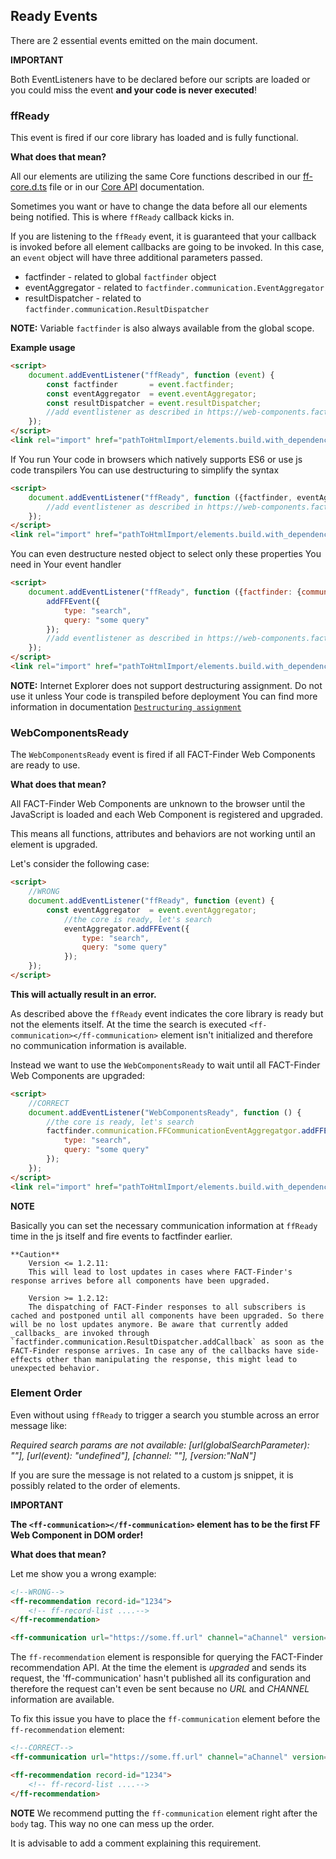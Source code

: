 ## Ready Events
There are 2 essential events emitted on the main document.

**IMPORTANT**

Both EventListeners have to be declared before our scripts are loaded or you could miss the event **and your code is never executed**!

### ffReady
This event is fired if our core library has loaded and is fully functional.

**What does that mean?**

All our elements are utilizing the same Core functions described in our [ff-core.d.ts](https://github.com/FACT-Finder-Web-Components/ff-web-components/blob/master/dist/ff-core.d.ts) file or in our [Core API](/api/3.x/core-result-dispatcher) documentation.

Sometimes you want or have to change the data before all our elements being notified. This is where `ffReady` callback kicks in.

If you are listening to the `ffReady` event, it is guaranteed that your callback is invoked before all element callbacks are going to be invoked.
In this case, an `event` object will have three additional parameters passed.
* factfinder - related to global `factfinder` object
* eventAggregator - related to `factfinder.communication.EventAggregator`
* resultDispatcher - related to `factfinder.communication.ResultDispatcher`

**NOTE:**
 Variable `factfinder` is also always available from the global scope.

**Example usage**
```html
<script>
    document.addEventListener("ffReady", function (event) {
        const factfinder       = event.factfinder;
        const eventAggregator  = event.eventAggregator;
        const resultDispatcher = event.resultDispatcher;
        //add eventlistener as described in https://web-components.fact-finder.de/api/core-result-dispatcher
    });
</script>
<link rel="import" href="pathToHtmlImport/elements.build.with_dependencies.html">
```

If You run Your code in browsers which natively supports ES6 or use js code transpilers You can use destructuring to simplify the syntax
```html
<script>
    document.addEventListener("ffReady", function ({factfinder, eventAggregator, resultDispatcher}) {
        //add eventlistener as described in https://web-components.fact-finder.de/api/core-result-dispatcher
    });
</script>
<link rel="import" href="pathToHtmlImport/elements.build.with_dependencies.html">
```
You can even destructure nested object to select only these properties You need in Your event handler
```html
<script>
    document.addEventListener("ffReady", function ({factfinder: {communication: {EventAggregator: {addFFEvent}}}}) {
        addFFEvent({
            type: "search",
            query: "some query"
        });
        //add eventlistener as described in https://web-components.fact-finder.de/api/core-result-dispatcher
    });
</script>
<link rel="import" href="pathToHtmlImport/elements.build.with_dependencies.html">
```
**NOTE:**
Internet Explorer does not support destructuring assignment. Do not use it unless Your code is transpiled before deployment
You can find more information in documentation [`Destructuring assignment`](https://developer.mozilla.org/docs/Web/JavaScript/Reference/Operators/Destructuring_assignment) 

### WebComponentsReady
The `WebComponentsReady` event is fired if all FACT-Finder Web Components are ready to use.

**What does that mean?**

All FACT-Finder Web Components are unknown to the browser until the JavaScript is loaded and each Web Component is registered and upgraded.

This means all functions, attributes and behaviors are not working until an element is upgraded.

Let's consider the following case:
```html
<script>
    //WRONG
    document.addEventListener("ffReady", function (event) {
        const eventAggregator  = event.eventAggregator;
            //the core is ready, let's search
            eventAggregator.addFFEvent({
                type: "search",
                query: "some query"
            });
    });
</script>
```

**This will actually result in an error.**

As described above the `ffReady` event indicates the core library is ready but not the elements itself. At the time the search is executed `<ff-communication></ff-communication>` element isn't initialized and therefore no communication information is available.

Instead we want to use the `WebComponentsReady` to wait until all FACT-Finder Web Components are upgraded:
```html
<script>
    //CORRECT
    document.addEventListener("WebComponentsReady", function () {
        //the core is ready, let's search
        factfinder.communication.FFCommunicationEventAggregatgor.addFFEvent({
            type: "search",
            query: "some query"
        });
    });
</script>
<link rel="import" href="pathToHtmlImport/elements.build.with_dependencies.html">
```

**NOTE**

Basically you can set the necessary communication information at `ffReady` time in the js itself and fire events to factfinder earlier.

    **Caution**
        Version <= 1.2.11:
        This will lead to lost updates in cases where FACT-Finder's response arrives before all components have been upgraded.
        
        Version >= 1.2.12:
        The dispatching of FACT-Finder responses to all subscribers is cached and postponed until all components have been upgraded. So there will be no lost updates anymore. Be aware that currently added _callbacks_ are invoked through `factfinder.communication.ResultDispatcher.addCallback` as soon as the FACT-Finder response arrives. In case any of the callbacks have side-effects other than manipulating the response, this might lead to unexpected behavior.


### Element Order
Even without using `ffReady` to trigger a search you stumble across an error message like:

_Required search params are not available: [url(globalSearchParameter): ""], [url(event): "undefined"], [channel: ""], [version:"NaN"]_

If you are sure the message is not related to a custom js snippet, it is possibly related to the order of elements.

**IMPORTANT**

**The `<ff-communication></ff-communication>` element has to be the first FF Web Component in DOM order!**

**What does that mean?**

Let me show you a wrong example:

```html
<!--WRONG-->
<ff-recommendation record-id="1234">
    <!-- ff-record-list ....-->
</ff-recommendation>

<ff-communication url="https://some.ff.url" channel="aChannel" version="7.2"></ff-communication>
```

The `ff-recommendation` element is responsible for querying the FACT-Finder recommendation API. At the time the element is _upgraded_ and sends its request, the 'ff-communication' hasn't published all its configuration and therefore the request can't even be sent because no _URL_ and _CHANNEL_ information are available.

To fix this issue you have to place the `ff-communication` element before the `ff-recommendation` element:
```html
<!--CORRECT-->
<ff-communication url="https://some.ff.url" channel="aChannel" version="7.2"></ff-communication>

<ff-recommendation record-id="1234">
    <!-- ff-record-list ....-->
</ff-recommendation>
```

**NOTE**
We recommend putting the `ff-communication` element right after the `body` tag. This way no one can mess up the order.

It is advisable to add a comment explaining this requirement.
